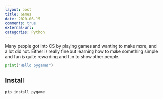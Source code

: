 ```yaml
---
layout: post
title: Games
date: 2020-06-15
comments: true
external-url:
categories: Python
---
```


Many people got into CS by playing games and wanting to make more, and a lot did not. Either is really fine but learning how to make something simple and fun is quite rewarding and fun to show other people.

```python
print("Hello pygame!")
```

## Install

```bash
pip install pygame
```
